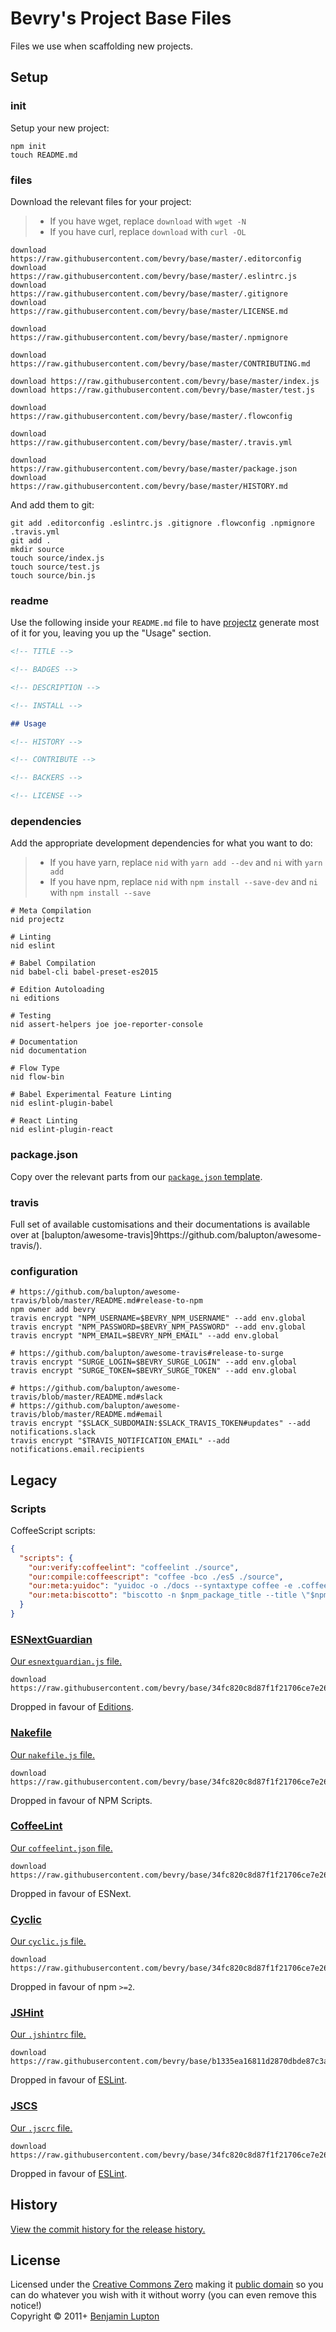 # Bevry's Project Base Files
Files we use when scaffolding new projects.


## Setup

### init

Setup your new project:

``` shell
npm init
touch README.md
```


### files

Download the relevant files for your project:

> - If you have wget, replace `download` with `wget -N`
> - If you have curl, replace `download` with `curl -OL`

``` shell
download https://raw.githubusercontent.com/bevry/base/master/.editorconfig
download https://raw.githubusercontent.com/bevry/base/master/.eslintrc.js
download https://raw.githubusercontent.com/bevry/base/master/.gitignore
download https://raw.githubusercontent.com/bevry/base/master/LICENSE.md

download https://raw.githubusercontent.com/bevry/base/master/.npmignore

download https://raw.githubusercontent.com/bevry/base/master/CONTRIBUTING.md

download https://raw.githubusercontent.com/bevry/base/master/index.js
download https://raw.githubusercontent.com/bevry/base/master/test.js

download https://raw.githubusercontent.com/bevry/base/master/.flowconfig

download https://raw.githubusercontent.com/bevry/base/master/.travis.yml

download https://raw.githubusercontent.com/bevry/base/master/package.json
download https://raw.githubusercontent.com/bevry/base/master/HISTORY.md
```

And add them to git:

``` shell
git add .editorconfig .eslintrc.js .gitignore .flowconfig .npmignore .travis.yml
git add .
mkdir source
touch source/index.js
touch source/test.js
touch source/bin.js
```


### readme

Use the following inside your `README.md` file to have [projectz](https://github.com/bevry/projectz) generate most of it for you, leaving you up the "Usage" section.

``` markdown
<!-- TITLE -->

<!-- BADGES -->

<!-- DESCRIPTION -->

<!-- INSTALL -->

## Usage

<!-- HISTORY -->

<!-- CONTRIBUTE -->

<!-- BACKERS -->

<!-- LICENSE -->
```


### dependencies

Add the appropriate development dependencies for what you want to do:

> - If you have yarn, replace `nid` with `yarn add --dev` and `ni` with `yarn add`
> - If you have npm, replace `nid` with `npm install --save-dev` and `ni` with `npm install --save`

``` shell
# Meta Compilation
nid projectz

# Linting
nid eslint

# Babel Compilation
nid babel-cli babel-preset-es2015

# Edition Autoloading
ni editions

# Testing
nid assert-helpers joe joe-reporter-console

# Documentation
nid documentation

# Flow Type
nid flow-bin

# Babel Experimental Feature Linting
nid eslint-plugin-babel

# React Linting
nid eslint-plugin-react
```


### package.json

Copy over the relevant parts from our [`package.json` template](https://github.com/bevry/base/blob/master/package.json).


### travis

Full set of available customisations and their documentations is available over at [balupton/awesome-travis]9https://github.com/balupton/awesome-travis/).


### configuration

``` shell
# https://github.com/balupton/awesome-travis/blob/master/README.md#release-to-npm
npm owner add bevry
travis encrypt "NPM_USERNAME=$BEVRY_NPM_USERNAME" --add env.global
travis encrypt "NPM_PASSWORD=$BEVRY_NPM_PASSWORD" --add env.global
travis encrypt "NPM_EMAIL=$BEVRY_NPM_EMAIL" --add env.global

# https://github.com/balupton/awesome-travis#release-to-surge
travis encrypt "SURGE_LOGIN=$BEVRY_SURGE_LOGIN" --add env.global
travis encrypt "SURGE_TOKEN=$BEVRY_SURGE_TOKEN" --add env.global

# https://github.com/balupton/awesome-travis/blob/master/README.md#slack
# https://github.com/balupton/awesome-travis/blob/master/README.md#email
travis encrypt "$SLACK_SUBDOMAIN:$SLACK_TRAVIS_TOKEN#updates" --add notifications.slack
travis encrypt "$TRAVIS_NOTIFICATION_EMAIL" --add notifications.email.recipients
```


## Legacy

### Scripts

CoffeeScript scripts:

``` json
{
  "scripts": {
    "our:verify:coffeelint": "coffeelint ./source",
    "our:compile:coffeescript": "coffee -bco ./es5 ./source",
    "our:meta:yuidoc": "yuidoc -o ./docs --syntaxtype coffee -e .coffee ./source",
    "our:meta:biscotto": "biscotto -n $npm_package_title --title \"$npm_package_title API Documentation\" -r README.md -o ./docs ./source - ./LICENSE.md ./HISTORY.md"
  }
}
```

### [ESNextGuardian](https://github.com/bevry/esnextguardian)
[Our `esnextguardian.js` file.](https://github.com/bevry/base/blob/34fc820c8d87f1f21706ce7e26882b6cd5437368/esnextguardian.js)

``` shell
download https://raw.githubusercontent.com/bevry/base/34fc820c8d87f1f21706ce7e26882b6cd5437368/esnextguardian.js
```

Dropped in favour of [Editions](https://github.com/bevry/editions).


### [Nakefile](https://github.com/bevry/base/wiki/Nakefile)
[Our `nakefile.js` file.](https://github.com/bevry/base/blob/34fc820c8d87f1f21706ce7e26882b6cd5437368/nakefile.js)

``` shell
download https://raw.githubusercontent.com/bevry/base/34fc820c8d87f1f21706ce7e26882b6cd5437368/nakefile.js
```

Dropped in favour of NPM Scripts.


### [CoffeeLint](http://www.coffeelint.org)
[Our `coffeelint.json` file.](https://github.com/bevry/base/blob/34fc820c8d87f1f21706ce7e26882b6cd5437368/coffeelint.json)

``` shell
download https://raw.githubusercontent.com/bevry/base/34fc820c8d87f1f21706ce7e26882b6cd5437368/coffeelint.json
```

Dropped in favour of ESNext.


### [Cyclic](https://github.com/bevry/base/wiki/Cyclic)
[Our `cyclic.js` file.](https://github.com/bevry/base/blob/34fc820c8d87f1f21706ce7e26882b6cd5437368/cyclic.js)

``` shell
download https://raw.githubusercontent.com/bevry/base/34fc820c8d87f1f21706ce7e26882b6cd5437368/cyclic.js
```

Dropped in favour of npm `>=2`.

### [JSHint](http://jshint.com)
[Our `.jshintrc` file.](https://github.com/bevry/base/blob/b1335ea16811d2870dbde87c3a1a606797db54a0/.jshintrc)

``` shell
download https://raw.githubusercontent.com/bevry/base/b1335ea16811d2870dbde87c3a1a606797db54a0/.jshintrc
```

Dropped in favour of [ESLint](http://eslint.org).


### [JSCS](http://jscs.info)
[Our `.jscrc` file.](https://github.com/bevry/base/blob/34fc820c8d87f1f21706ce7e26882b6cd5437368/.jscrc)

``` shell
download https://raw.githubusercontent.com/bevry/base/34fc820c8d87f1f21706ce7e26882b6cd5437368/.jscrc
```

Dropped in favour of [ESLint](http://eslint.org).


## History

[View the commit history for the release history.](https://github.com/bevry/base/commits/master)


## License
Licensed under the [Creative Commons Zero](http://creativecommons.org/publicdomain/zero/1.0/) making it [public domain](https://en.wikipedia.org/wiki/Public_domain) so you can do whatever you wish with it without worry (you can even remove this notice!)
<br/>Copyright &copy; 2011+ [Benjamin Lupton](http://balupton.com)
